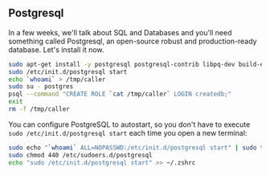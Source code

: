 ## Postgresql

In a few weeks, we'll talk about SQL and Databases and you'll need something called Postgresql,
an open-source robust and production-ready database. Let's install it now.

```bash
sudo apt-get install -y postgresql postgresql-contrib libpq-dev build-essential
sudo /etc/init.d/postgresql start
echo `whoami` > /tmp/caller
sudo su - postgres
psql --command "CREATE ROLE `cat /tmp/caller` LOGIN createdb;"
exit
rm -f /tmp/caller
```

You can configure PostgreSQL to autostart, so you don't have to execute `sudo /etc/init.d/postgresql start` each time you open a new terminal:

```bash
sudo echo "`whoami` ALL=NOPASSWD:/etc/init.d/postgresql start" | sudo tee /etc/sudoers.d/postgresql
sudo chmod 440 /etc/sudoers.d/postgresql
echo "sudo /etc/init.d/postgresql start" >> ~/.zshrc
```

